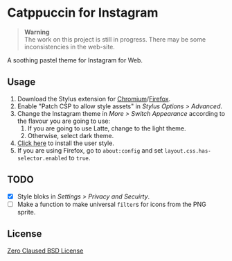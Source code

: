 # Catppuccin for Instagram

> **Warning**  
> The work on this project is still in progress. There may be some inconsistencies in the web-site.

A soothing pastel theme for Instagram for Web.

## Usage

1.  Download the Stylus extension for [Chromium](https://chrome.google.com/webstore/detail/stylus/clngdbkpkpeebahjckkjfobafhncgmne)/[Firefox](https://addons.mozilla.org/en-US/firefox/addon/styl-us/).
2.  Enable "Patch CSP to allow style assets" in *Stylus Options > Advanced*.
3.  Change the Instagram theme in *More > Switch Appearance* according to the flavour you are going to use:
    1.  If you are going to use Latte, change to the light theme.
    2.  Otherwise, select dark theme.
4.  [Click here](https://github.com/haiksgithub/catppuccin-instagram/raw/main/catppuccin-instagram.user.css) to install the user style.
5.  If you are using Firefox, go to `about:config` and set `layout.css.has-selector.enabled` to `true`.

## TODO

- [x] Style bloks in *Settings > Privacy and Secuirty*.
- [ ] Make a function to make universal `filter`s for icons from the PNG sprite.

## License

[Zero Claused BSD License](https://github.com/haiksgithub/catppuccin-instagram/blob/main/license.md)

